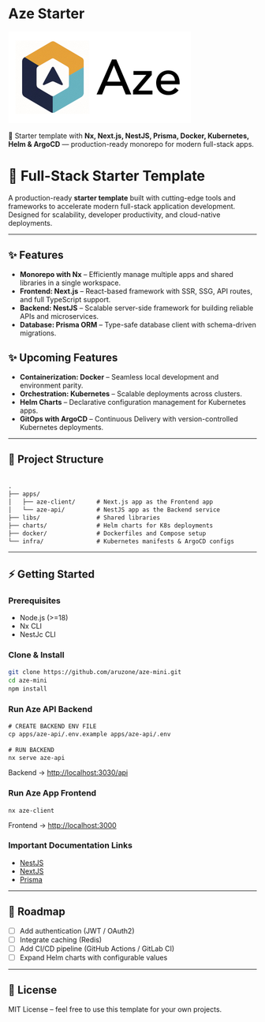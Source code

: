 # Aze Starter

![Alt text](apps/aze-client/public/assets/aze-logo.png "Optional title")

🚀 Starter template with **Nx, Next.js, NestJS, Prisma, Docker, Kubernetes, Helm & ArgoCD** — production-ready monorepo for modern full-stack apps.

# 🚀 Full-Stack Starter Template

A production-ready **starter template** built with cutting-edge tools and frameworks to accelerate modern full-stack application development. Designed for scalability, developer productivity, and cloud-native deployments.

---

## ✨ Features

- **Monorepo with Nx** – Efficiently manage multiple apps and shared libraries in a single workspace.  
- **Frontend: Next.js** – React-based framework with SSR, SSG, API routes, and full TypeScript support.  
- **Backend: NestJS** – Scalable server-side framework for building reliable APIs and microservices.  
- **Database: Prisma ORM** – Type-safe database client with schema-driven migrations.  

## ✨ Upcoming Features 
- **Containerization: Docker** – Seamless local development and environment parity.  
- **Orchestration: Kubernetes** – Scalable deployments across clusters.  
- **Helm Charts** – Declarative configuration management for Kubernetes apps.  
- **GitOps with ArgoCD** – Continuous Delivery with version-controlled Kubernetes deployments.  

---

## 📂 Project Structure

```

.
├── apps/
│   ├── aze-client/      # Next.js app as the Frontend app
│   └── aze-api/         # NestJS app as the Backend service
├── libs/                # Shared libraries
├── charts/              # Helm charts for K8s deployments
├── docker/              # Dockerfiles and Compose setup
└── infra/               # Kubernetes manifests & ArgoCD configs

````

---

## ⚡ Getting Started

### Prerequisites
- Node.js (>=18)
- Nx CLI
- NestJc CLI

### Clone & Install

```bash
git clone https://github.com/aruzone/aze-mini.git
cd aze-mini
npm install
```

### Run Aze API Backend

```
# CREATE BACKEND ENV FILE
cp apps/aze-api/.env.example apps/aze-api/.env

# RUN BACKEND
nx serve aze-api
```
Backend → [http://localhost:3030/api](http://localhost:3030/api)

### Run Aze App Frontend

```
nx aze-client
```
Frontend → [http://localhost:3000](http://localhost:3000)

### Important Documentation Links
- [NestJS](https://docs.nestjs.com/)
- [NextJS](https://nextjs.org/docs)
- [Prisma](https://www.prisma.io/docs/orm)
---

## 🚀 Roadmap

* [ ] Add authentication (JWT / OAuth2)
* [ ] Integrate caching (Redis)
* [ ] Add CI/CD pipeline (GitHub Actions / GitLab CI)
* [ ] Expand Helm charts with configurable values

---

## 📜 License

MIT License – feel free to use this template for your own projects.